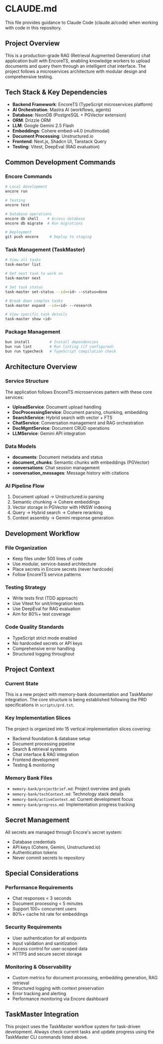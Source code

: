 # CLAUDE.md

This file provides guidance to Claude Code (claude.ai/code) when working with code in this repository.

## Project Overview

This is a production-grade RAG (Retrieval Augmented Generation) chat application built with EncoreTS, enabling knowledge workers to upload documents and query them through an intelligent chat interface. The project follows a microservices architecture with modular design and comprehensive testing.

## Tech Stack & Key Dependencies

- **Backend Framework**: EncoreTS (TypeScript microservices platform)
- **AI Orchestration**: Mastra AI (workflows, agents)
- **Database**: NeonDB (PostgreSQL + PGVector extension)
- **ORM**: Drizzle ORM
- **LLM**: Google Gemini 2.5 Flash
- **Embeddings**: Cohere embed-v4.0 (multimodal)
- **Document Processing**: Unstructured.io
- **Frontend**: Next.js, Shadcn UI, Tanstack Query
- **Testing**: Vitest, DeepEval (RAG evaluation)

## Common Development Commands

### Encore Commands
```bash
# Local development
encore run

# Testing
encore test

# Database operations
encore db shell    # Access database
encore db migrate  # Run migrations

# Deployment
git push encore     # Deploy to staging
```

### Task Management (TaskMaster)
```bash
# View all tasks
task-master list

# Get next task to work on
task-master next

# Set task status
task-master set-status --id=<id> --status=done

# Break down complex tasks
task-master expand --id=<id> --research

# View specific task details
task-master show <id>
```

### Package Management
```bash
bun install         # Install dependencies
bun run lint        # Run linting (if configured)
bun run typecheck   # TypeScript compilation check
```

## Architecture Overview

### Service Structure
The application follows EncoreTS microservices pattern with these core services:
- **UploadService**: Document upload handling
- **DocProcessingService**: Document parsing, chunking, embedding
- **SearchService**: Hybrid search with vector + FTS
- **ChatService**: Conversation management and RAG orchestration
- **DocMgmtService**: Document CRUD operations
- **LLMService**: Gemini API integration

### Data Models
- **documents**: Document metadata and status
- **document_chunks**: Semantic chunks with embeddings (PGVector)
- **conversations**: Chat session management
- **conversation_messages**: Message history with citations

### AI Pipeline Flow
1. Document upload → Unstructured.io parsing
2. Semantic chunking → Cohere embeddings
3. Vector storage in PGVector with HNSW indexing
4. Query → Hybrid search → Cohere reranking
5. Context assembly → Gemini response generation

## Development Workflow

### File Organization
- Keep files under 500 lines of code
- Use modular, service-based architecture
- Place secrets in Encore secrets (never hardcode)
- Follow EncoreTS service patterns

### Testing Strategy
- Write tests first (TDD approach)
- Use Vitest for unit/integration tests
- Use DeepEval for RAG evaluation
- Aim for 80%+ test coverage

### Code Quality Standards
- TypeScript strict mode enabled
- No hardcoded secrets or API keys
- Comprehensive error handling
- Structured logging throughout

## Project Context

### Current State
This is a new project with memory-bank documentation and TaskMaster integration. The core structure is being established following the PRD specifications in `scripts/prd.txt`.

### Key Implementation Slices
The project is organized into 15 vertical implementation slices covering:
- Backend foundation & database setup
- Document processing pipeline
- Search & retrieval systems
- Chat interface & RAG integration
- Frontend development
- Testing & monitoring

### Memory Bank Files
- `memory-bank/projectbrief.md`: Project overview and goals
- `memory-bank/techContext.md`: Technology stack details
- `memory-bank/activeContext.md`: Current development focus
- `memory-bank/progress.md`: Implementation progress tracking

## Secret Management

All secrets are managed through Encore's secret system:
- Database credentials
- API keys (Cohere, Gemini, Unstructured.io)
- Authentication tokens
- Never commit secrets to repository

## Special Considerations

### Performance Requirements
- Chat responses < 3 seconds
- Document processing < 5 minutes
- Support 100+ concurrent users
- 80%+ cache hit rate for embeddings

### Security Requirements
- User authentication for all endpoints
- Input validation and sanitization
- Access control for user-scoped data
- HTTPS and secure secret storage

### Monitoring & Observability
- Custom metrics for document processing, embedding generation, RAG retrieval
- Structured logging with context preservation
- Error tracking and alerting
- Performance monitoring via Encore dashboard

## TaskMaster Integration

This project uses the TaskMaster workflow system for task-driven development. Always check current tasks and update progress using the TaskMaster CLI commands listed above.